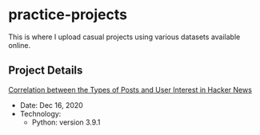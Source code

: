 # practice-projects
This is where I upload casual projects using various datasets available online.

## Project Details
[Correlation between the Types of Posts and User Interest in Hacker News](https://github.com/chan030609/practice-projects/blob/main/hackernews-post-analysis/hacker-news-post-analysis.ipynb)
- Date: Dec 16, 2020
- Technology: 
  - Python: version 3.9.1
